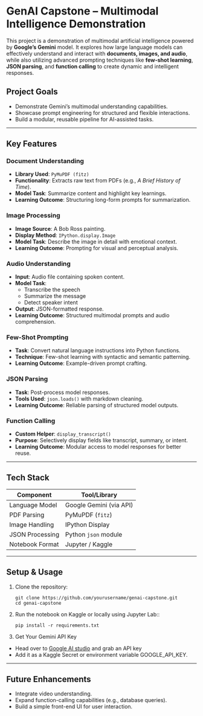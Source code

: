 # GenAI Capstone – Multimodal Intelligence Demonstration

This project is a demonstration of multimodal artificial intelligence powered by **Google’s Gemini** model. It explores how large language models can effectively understand and interact with **documents, images, and audio**, while also utilizing advanced prompting techniques like **few-shot learning**, **JSON parsing**, and **function calling** to create dynamic and intelligent responses.

## Project Goals
- Demonstrate Gemini’s multimodal understanding capabilities.
- Showcase prompt engineering for structured and flexible interactions.
- Build a modular, reusable pipeline for AI-assisted tasks.

---

## Key Features

### Document Understanding
- **Library Used**: `PyMuPDF (fitz)`
- **Functionality**: Extracts raw text from PDFs (e.g., _A Brief History of Time_).
- **Model Task**: Summarize content and highlight key learnings.
- **Learning Outcome**: Structuring long-form prompts for summarization.


### Image Processing
- **Image Source**: A Bob Ross painting.
- **Display Method**: `IPython.display.Image`
- **Model Task**: Describe the image in detail with emotional context.
- **Learning Outcome**: Prompting for visual and perceptual analysis.


### Audio Understanding
- **Input**: Audio file containing spoken content.
- **Model Task**: 
  - Transcribe the speech  
  - Summarize the message  
  - Detect speaker intent
- **Output**: JSON-formatted response.
- **Learning Outcome**: Structured multimodal prompts and audio comprehension.


### Few-Shot Prompting
- **Task**: Convert natural language instructions into Python functions.
- **Technique**: Few-shot learning with syntactic and semantic patterning.
- **Learning Outcome**: Example-driven prompt crafting.


### JSON Parsing
- **Task**: Post-process model responses.
- **Tools Used**: `json.loads()` with markdown cleaning.
- **Learning Outcome**: Reliable parsing of structured model outputs.


### Function Calling
- **Custom Helper**: `display_transcript()`
- **Purpose**: Selectively display fields like transcript, summary, or intent.
- **Learning Outcome**: Modular access to model responses for better reuse.

---

## Tech Stack

| Component        | Tool/Library            |
|------------------|-------------------------|
| Language Model   | Google Gemini (via API) |
| PDF Parsing      | PyMuPDF (`fitz`)        |
| Image Handling   | IPython Display         |
| JSON Processing  | Python `json` module    |
| Notebook Format  | Jupyter / Kaggle        |

---

## Setup & Usage

1. Clone the repository:
   ```
   git clone https://github.com/yourusername/genai-capstone.git
   cd genai-capstone
   ```
   
2. Run the notebook on Kaggle or locally using Jupyter Lab::
   ```
   pip install -r requirements.txt
   ```
   
3. Get Your Gemini API Key
- Head over to [Google AI studio](https://aistudio.google.com/) and grab an API key
- Add it as a Kaggle Secret or environment variable GOOGLE_API_KEY.

---

## Future Enhancements

- Integrate video understanding.
- Expand function-calling capabilities (e.g., database queries).
- Build a simple front-end UI for user interaction.
